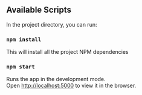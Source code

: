 ## Available Scripts

In the project directory, you can run:

### `npm install`

This will install all the project NPM dependencies

### `npm start`

Runs the app in the development mode.<br />
Open [http://localhost:5000](http://localhost:5000) to view it in the browser.
